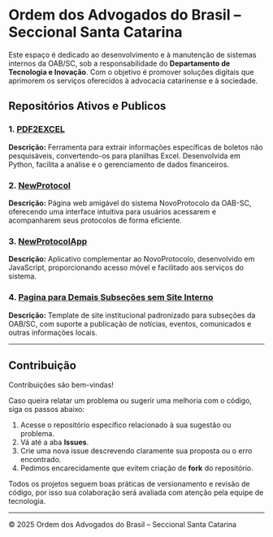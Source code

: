 # Ordem dos Advogados do Brasil – Seccional Santa Catarina

Este espaço é dedicado ao desenvolvimento e à manutenção de sistemas internos da OAB/SC, sob a responsabilidade do **Departamento de Tecnologia e Inovação**. Com o objetivo é promover soluções digitais que aprimorem os serviços oferecidos à advocacia catarinense e à sociedade.

## Repositórios Ativos e Publicos

### 1. [PDF2EXCEL](https://github.com/Ordem-dos-Advogado-de-Santa-Catarina/PDF2EXCEL)
**Descrição:** Ferramenta para extrair informações específicas de boletos não pesquisáveis, convertendo-os para planilhas Excel. Desenvolvida em Python, facilita a análise e o gerenciamento de dados financeiros.

### 2. [NewProtocol](https://github.com/Ordem-dos-Advogado-de-Santa-Catarina/NewProtocol)
**Descrição:** Página web amigável do sistema NovoProtocolo da OAB-SC, oferecendo uma interface intuitiva para usuários acessarem e acompanharem seus protocolos de forma eficiente.

### 3. [NewProtocolApp](https://github.com/Ordem-dos-Advogado-de-Santa-Catarina/NewProtocolApp)
**Descrição:** Aplicativo complementar ao NovoProtocolo, desenvolvido em JavaScript, proporcionando acesso móvel e facilitado aos serviços do sistema.

### 4. [Pagina para Demais Subseções sem Site Interno](https://github.com/Ordem-dos-Advogado-de-Santa-Catarina/Sites-Subs)
**Descrição:** Template de site institucional padronizado para subseções da OAB/SC, com suporte a publicação de notícias, eventos, comunicados e outras informações locais.

---

## Contribuição

Contribuições são bem-vindas!

Caso queira relatar um problema ou sugerir uma melhoria com o código, siga os passos abaixo:

1. Acesse o repositório específico relacionado à sua sugestão ou problema.
2. Vá até a aba **Issues**.
3. Crie uma nova issue descrevendo claramente sua proposta ou o erro encontrado.
4. Pedimos encarecidamente que evitem criação de **fork** do repositório.

Todos os projetos seguem boas práticas de versionamento e revisão de código, por isso sua colaboração será avaliada com atenção pela equipe de tecnologia.

---

© 2025 Ordem dos Advogados do Brasil – Seccional Santa Catarina
